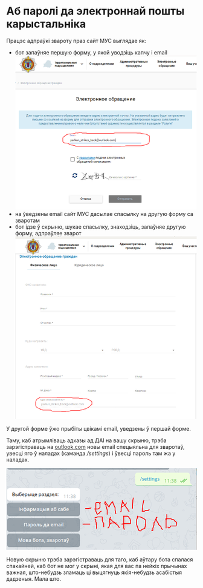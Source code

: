 # Аб паролі да электроннай пошты карыстальніка

Працэс адпраўкі звароту праз сайт МУС выглядае як:

- бот запаўняе першую форму, у якой уводзіць капчу і email
  ![first_form](../resources/email_password/first_form.png)
- на ўведзены email сайт МУС дасылае спасылку на другую форму са зваротам
- бот ідзе ў скрыню, шукае спасылку, знаходзіць, запаўняе другую форму, адпраўляе зварот
  ![second_form](../resources/email_password/second_form.png)

У другой форме ўжо прыбіты цвікамі email, уведзены ў першай форме.

Таму, каб атрымліваць адказы ад ДАІ на вашу скрыню, трэба зарэгістраваць на [outlook.com](https://outlook.com) новы email спецыяльна для зваротаў, увесці яго ў наладах (каманда */settings*) і ўвесці пароль там жа у наладах.

![enter_email_password](../resources/email_password/enter_email_password.png)

Новую скрыню трэба зарэгістраваць для таго, каб аўтару бота спалася спакайней, каб бот не мог у скрыні, якая для вас па нейкіх прычынах важная, што-небудзь зламаць ці выцягнуць якія-небудзь асабістыя дадзеныя. Мала што.
